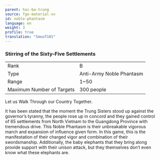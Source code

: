 ```yaml
---
parent: hai-ba-trung
source: fgo-material-xv
id: noble-phantasm
language: en
weight: 3
profile: true
translation: "Smoof101"
---
```


### Stirring of the Sixty-Five Settlements

<table>
  <tr><td>Rank</td><td>B</td></tr>
  <tr><td>Type</td><td>Anti-Army Noble Phantasm</td></tr>
  <tr><td>Range</td><td>1~50</td></tr>
  <tr><td>Maximum Number of Targets</td><td>300 people</td></tr>
</table>

Let us Walk Through our Country Together.

It has been stated that the moment the Trung Sisters stood up against the governor’s tyranny, the people rose up in concord and they gained control of 65 settlements from North Vietnam to the Guangdong Province with tremendous drive.
This Noble Phantasm is their unbreakable vigorous march and expansion of influence given form.
In this game, this is the manifestation of their charged vigor and combination of their swordsmanship.
Additionally, the baby elephants that they bring along provide support with their unison attack, but they themselves don’t even know what these elephants are.
